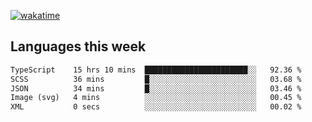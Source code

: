 [![wakatime](https://wakatime.com/badge/user/2d08dcba-b829-42d8-897d-6a005f58591f.svg)](https://wakatime.com/@2d08dcba-b829-42d8-897d-6a005f58591f)

## Languages this week

<!--START_SECTION:waka-->

```txt
TypeScript    15 hrs 10 mins  ███████████████████████░░   92.36 %
SCSS          36 mins         █░░░░░░░░░░░░░░░░░░░░░░░░   03.68 %
JSON          34 mins         █░░░░░░░░░░░░░░░░░░░░░░░░   03.46 %
Image (svg)   4 mins          ░░░░░░░░░░░░░░░░░░░░░░░░░   00.45 %
XML           0 secs          ░░░░░░░░░░░░░░░░░░░░░░░░░   00.02 %
```

<!--END_SECTION:waka-->
